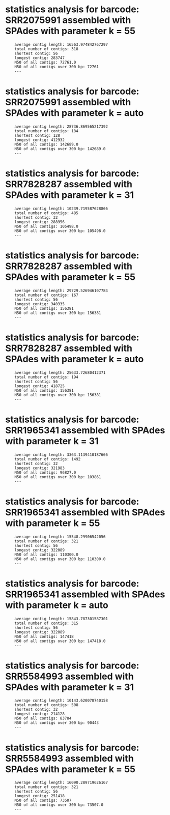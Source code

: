 # statistics analysis for barcode: SRR2075991 assembled with SPAdes with parameter k = 55  
        average contig length: 16563.974842767297  
        total number of contigs: 318  
        shortest contig: 56  
        longest contig: 283747  
        N50 of all contigs: 72761.0  
        N50 of all contigs over 300 bp: 72761  
        --- 
 # statistics analysis for barcode: SRR2075991 assembled with SPAdes with parameter k = auto  
        average contig length: 28736.869565217392  
        total number of contigs: 184  
        shortest contig: 128  
        longest contig: 412932  
        N50 of all contigs: 142689.0  
        N50 of all contigs over 300 bp: 142689.0  
        --- 
 # statistics analysis for barcode: SRR7828287 assembled with SPAdes with parameter k = 31  
        average contig length: 10239.719587628866  
        total number of contigs: 485  
        shortest contig: 32  
        longest contig: 288956  
        N50 of all contigs: 105498.0  
        N50 of all contigs over 300 bp: 105498.0  
        --- 
 # statistics analysis for barcode: SRR7828287 assembled with SPAdes with parameter k = 55  
        average contig length: 29729.526946107784  
        total number of contigs: 167  
        shortest contig: 56  
        longest contig: 340335  
        N50 of all contigs: 156381  
        N50 of all contigs over 300 bp: 156381  
        --- 
 # statistics analysis for barcode: SRR7828287 assembled with SPAdes with parameter k = auto  
        average contig length: 25633.72680412371  
        total number of contigs: 194  
        shortest contig: 56  
        longest contig: 418725  
        N50 of all contigs: 156381  
        N50 of all contigs over 300 bp: 156381  
        --- 
 # statistics analysis for barcode: SRR1965341 assembled with SPAdes with parameter k = 31  
        average contig length: 3363.1139410187666  
        total number of contigs: 1492  
        shortest contig: 32  
        longest contig: 321983  
        N50 of all contigs: 96827.0  
        N50 of all contigs over 300 bp: 103861  
        --- 
 # statistics analysis for barcode: SRR1965341 assembled with SPAdes with parameter k = 55  
        average contig length: 15548.29906542056  
        total number of contigs: 321  
        shortest contig: 56  
        longest contig: 322089  
        N50 of all contigs: 110300.0  
        N50 of all contigs over 300 bp: 110300.0  
        --- 
 # statistics analysis for barcode: SRR1965341 assembled with SPAdes with parameter k = auto  
        average contig length: 15843.787301587301  
        total number of contigs: 315  
        shortest contig: 56  
        longest contig: 322089  
        N50 of all contigs: 147418  
        N50 of all contigs over 300 bp: 147418.0  
        --- 
 # statistics analysis for barcode: SRR5584993 assembled with SPAdes with parameter k = 31  
        average contig length: 10143.620078740158  
        total number of contigs: 508  
        shortest contig: 32  
        longest contig: 214128  
        N50 of all contigs: 83784  
        N50 of all contigs over 300 bp: 90443  
        --- 
 # statistics analysis for barcode: SRR5584993 assembled with SPAdes with parameter k = 55  
        average contig length: 16090.289719626167  
        total number of contigs: 321  
        shortest contig: 56  
        longest contig: 251418  
        N50 of all contigs: 73507  
        N50 of all contigs over 300 bp: 73507.0  
        --- 
 